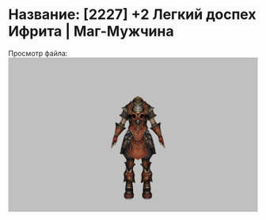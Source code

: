 # Название: [2227] +2 Легкий доспех Ифрита | Маг-Мужчина

Просмотр файла:
![p040020.png](p040020.png)